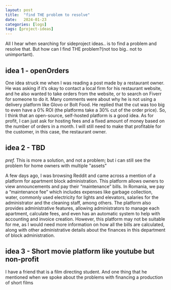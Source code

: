 ```yaml
---
layout: post
title:  "find THE problem to resolve"
date:   2024-01-23
categories: [logs]
tags: [project-ideas]
---
```


All I hear when searching for sideproject ideas.. is to find a problem and resolve that. But how can I find THE problem?(not too big.. not to unimportant).

## idea 1 - openOrders

One idea struck me when I was reading a post made by a restaurant owner. He was asking if it’s okay to contact a local firm for his restaurant website, and he also wanted to take orders from the website, or to search on Fiverr for someone to do it. Many comments were about why he is not using a delivery platform like Glovo or Bolt Food. He replied that the cut was too big to even have a 0% ROI (the platforms take a 30% cut of the order price). So, I think that an open-source, self-hosted platform is a good idea. As for profit, I can just ask for hosting fees and a fixed amount of money based on the number of orders in a month. I will still need to make that profitable for the customer, in this case, the restaurant owner.

## idea 2 - TBD

*pref.*  This is more a solution, and not a problem; but i can still see the problem for home owners with multiple "assets"

A few days ago, I was browsing Reddit and came across a mention of a platform for apartment block administration. This platform allows owners to view announcements and pay their “maintenance” bills. In Romania, we pay a “maintenance fee” which includes expenses like garbage collection, water, commonly used electricity for lights and elevators, salaries for the administrator and the cleaning staff, among others. The platform also provides administrative features, allowing administrators to manage each apartment, calculate fees, and even has an automatic system to help with accounting and invoice creation.
However, this platform may not be suitable for me, as I would need more information on how all the bills are calculated, along with other administrative details about the finances in this department of block administration.

## idea 3 - Short movie platform like youtube but non-profit

I have a friend that is a film directing student. And one thing that he mentioned when we spoke about the problems with financing a production of short films